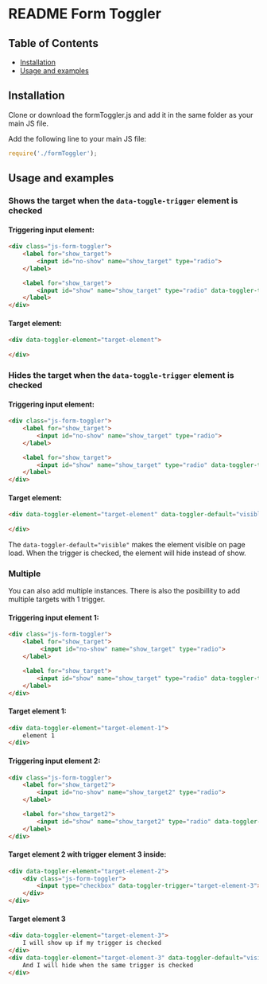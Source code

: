 # README Form Toggler

## Table of Contents

- [Installation](#installation)
- [Usage and examples](#usage)

## Installation

Clone or download the formToggler.js and add it in the same folder as your main JS file.

Add the following line to your main JS file:
```javascript
require('./formToggler');
```

## Usage and examples


### Shows the target when the ```data-toggle-trigger``` element is checked 
#### Triggering input element:
```html
<div class="js-form-toggler">
    <label for="show_target">
        <input id="no-show" name="show_target" type="radio">
    </label>

    <label for="show_target">
        <input id="show" name="show_target" type="radio" data-toggler-trigger="target-element">
    </label>
</div>
```

#### Target element:
```html
<div data-toggler-element="target-element">
    
</div>
```

### Hides the target when the ```data-toggle-trigger``` element is checked 

#### Triggering input element:
```html
<div class="js-form-toggler">
    <label for="show_target">
        <input id="no-show" name="show_target" type="radio">
    </label>

    <label for="show_target">
        <input id="show" name="show_target" type="radio" data-toggler-trigger="target-element">
    </label>
</div>
```

#### Target element:
```html
<div data-toggler-element="target-element" data-toggler-default="visible">
    
</div>
```
The ```data-toggler-default="visible"``` makes the element visible on page load. When the trigger is checked, the element will hide instead of show.

### Multiple
You can also add multiple instances. There is also the posibillity to add multiple targets with 1 trigger.

#### Triggering input element 1:
```html
<div class="js-form-toggler">
    <label for="show_target">
         <input id="no-show" name="show_target" type="radio">
    </label>

    <label for="show_target">
        <input id="show" name="show_target" type="radio" data-toggler-trigger="target-element-1">
    </label>
</div>
```

#### Target element 1:
```html
<div data-toggler-element="target-element-1">
    element 1
</div>
```

#### Triggering input element 2:
```html
<div class="js-form-toggler">
    <label for="show_target2">
        <input id="no-show" name="show_target2" type="radio">
    </label>

    <label for="show_target2">
        <input id="show" name="show_target2" type="radio" data-toggler-trigger="target-element-2">
    </label>
</div>
```

#### Target element 2 with trigger element 3 inside:
```html
<div data-toggler-element="target-element-2">
    <div class="js-form-toggler">
        <input type="checkbox" data-toggler-trigger="target-element-3">
    </div>
</div>
```

#### Target element 3
```html
<div data-toggler-element="target-element-3">
    I will show up if my trigger is checked
</div>
<div data-toggler-element="target-element-3" data-toggler-default="visible">
    And I will hide when the same trigger is checked
</div>
```